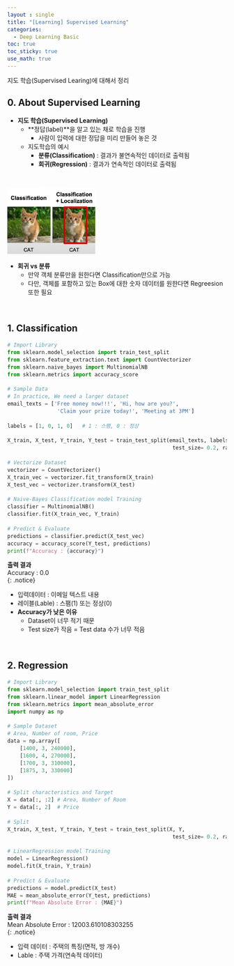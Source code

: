 ```yaml
---
layout : single
title: "[Learning] Supervised Learning"
categories: 
  - Deep Learning Basic
toc: true
toc_sticky: true
use_math: true
---
```


지도 학습(Supervised Learing)에 대해서 정리  

## 0. About Supervised Learning

- **지도 학습(Supervised Learning)**  
  - **정답(label)**을 알고 있는 채로 학습을 진행  
    - 사람이 입력에 대한 정답을 미리 만들어 놓은 것  
  - 지도학습의 예시  
    - **분류(Classification)** : 결과가 불연속적인 데이터로 출력됨  
    - **회귀(Regression)** : 결과가 연속적인 데이터로 출력됨  

&nbsp;

<div align="left">
  <img src="/assets/images/DL/1.png" width="40%" height="40%" alt=""/>
  <p><em></em></p>
</div>

- **회귀 vs 분류**  
  - 만약 객체 분류만을 원한다면 Classification만으로 가능  
  - 다만, 객체를 포함하고 있는 Box에 대한 숫자 데이터를 원한다면 Regreesion 또한 필요  


&nbsp;

## 1. Classification 

```python
# Import Library
from sklearn.model_selection import train_test_split
from sklearn.feature_extraction.text import CountVectorizer
from sklearn.naive_bayes import MultinomialNB
from sklearn.metrics import accuracy_score

# Sample Data 
# In practice, We need a larger dataset
email_texts = ['Free money now!!!', 'Hi, how are you?',
                'Claim your prize today!', 'Meeting at 3PM']

labels = [1, 0, 1, 0]   # 1 : 스팸, 0 : 정상  

X_train, X_test, Y_train, Y_test = train_test_split(email_texts, labels,
                                                     test_size= 0.2, random_state= 42)

# Vectorize Dataset
vectorizer = CountVectorizer()
X_train_vec = vectorizer.fit_transform(X_train)
X_test_vec = vectorizer.transform(X_test)

# Naive-Bayes Classification model Training
classifier = MultinomialNB()
classifier.fit(X_train_vec, Y_train)

# Predict & Evaluate  
predictions = classifier.predict(X_test_vec)
accuracy = accuracy_score(Y_test, predictions)
print(f"Accuracy : {accuracy}")
```

**출력 결과**  
Accuracy : 0.0   
{: .notice}

- 입력데이터 : 이메일 텍스트 내용  
- 레이블(Lable) : 스팸(1) 또는 정상(0)
- **Accuracy가 낮은 이유**  
  - Dataset이 너무 적기 때문  
  - Test size가 작음 = Test data 수가 너무 적음  


&nbsp;

## 2. Regression

```python
# Import Library
from sklearn.model_selection import train_test_split
from sklearn.linear_model import LinearRegression
from sklearn.metrics import mean_absolute_error
import numpy as np

# Sample Dataset
# Area, Number of room, Price
data = np.array([
    [1400, 3, 240000],
    [1600, 4, 270000],
    [1700, 3, 310000],
    [1875, 3, 330000]
])

# Split characteristics and Target  
X = data[:, :2] # Area, Number of Room
Y = data[:, 2]  # Price

# Split
X_train, X_test, Y_train, Y_test = train_test_split(X, Y,
                                                     test_size= 0.2, random_state= 42)

# LinearRegression model Training
model = LinearRegression()
model.fit(X_train, Y_train)

# Predict & Evaluate 
predictions = model.predict(X_test)
MAE = mean_absolute_error(Y_test, predictions)
print(f"Mean Absolute Error : {MAE}")
```

**출력 결과**  
Mean Absolute Error : 12003.610108303255  
{: .notice}

- 입력 데이터 : 주택의 특징(면적, 방 개수)
- Lable : 주택 가격(연속적 데이터)  

&nbsp;